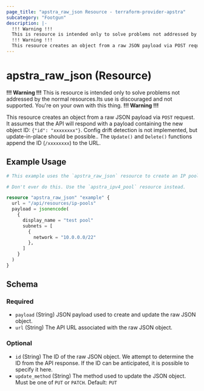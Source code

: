 ```yaml
---
page_title: "apstra_raw_json Resource - terraform-provider-apstra"
subcategory: "Footgun"
description: |-
  !!! Warning !!!
  This is resource is intended only to solve problems not addressed by the normal resources.Its use is discouraged and not supported. You're on your own with this thing.
  !!! Warning !!!
  This resource creates an object from a raw JSON payload via POST request. It assumes that the API will respond with a payload containing the new object ID: {"id": "xxxxxxxx"}. Config drift detection is not implemented, but update-in-place should be possible.. The Update() and Delete() functions append the ID (/xxxxxxxx) to the URL.
---
```


# apstra_raw_json (Resource)

**!!! Warning !!!**
This is resource is intended only to solve problems not addressed by the normal resources.Its use is discouraged and not supported. You're on your own with this thing.
**!!! Warning !!!**

This resource creates an object from a raw JSON payload via `POST` request. It assumes that the API will respond with a payload containing the new object ID: `{"id": "xxxxxxxx"}`. Config drift detection is not implemented, but update-in-place should be possible.. The `Update()` and `Delete()` functions append the ID (`/xxxxxxxx`) to the URL.


## Example Usage

```terraform
# This example uses the `apstra_raw_json` resource to create an IP pool.

# Don't ever do this. Use the `apstra_ipv4_pool` resource instead.

resource "apstra_raw_json" "example" {
  url = "/api/resources/ip-pools"
  payload = jsonencode(
    {
      display_name = "test pool"
      subnets = [
        {
          network = "10.0.0.0/22"
        },
      ]
    }
  )
}
```

<!-- schema generated by tfplugindocs -->
## Schema

### Required

- `payload` (String) JSON payload used to create and update the raw JSON object.
- `url` (String) The API URL associated with the raw JSON object.

### Optional

- `id` (String) The ID of the raw JSON object. We attempt to determine the ID from the API response. If the ID can be anticipated, it is possible to specify it here.
- `update_method` (String) The method used to update the JSON object. Must be one of `PUT` or `PATCH`. Default: `PUT`




